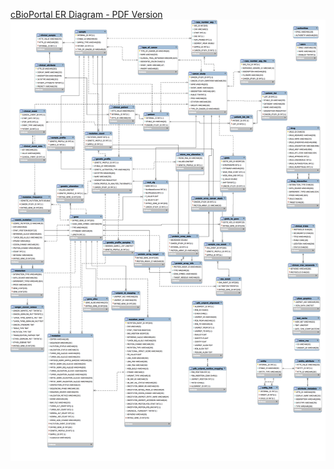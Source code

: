 [cBioPortal ER Diagram - PDF Version](https://github.com/cBioPortal/cbioportal/blob/master/core/src/main/resources/db/cbioportal-er-diagram.pdf)
![cBioPortal ER Diagram](https://github.com/cBioPortal/cbioportal/blob/master/core/src/main/resources/db/cbioportal-er-diagram.png)